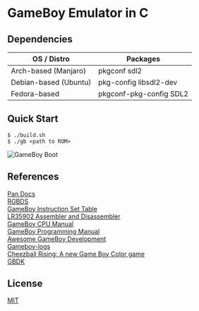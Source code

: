 # GameBoy Emulator in C

## Dependencies
| OS / Distro           | Packages                |
|-----------------------|-------------------------|
| Arch-based (Manjaro)  | pkgconf sdl2            |
| Debian-based (Ubuntu) | pkg-config libsdl2-dev  |
| Fedora-based          | pkgconf-pkg-config SDL2 |

## Quick Start
```console
$ ./build.sh
$ ./gb <path to ROM>
```

![GameBoy Boot](./boot_hello.gif)

## References
[Pan Docs](https://gbdev.io/pandocs/) \
[RGBDS](https://rgbds.gbdev.io/) \
[GameBoy Instruction Set Table](https://www.pastraiser.com/cpu/gameboy/gameboy_opcodes.html) \
[LR35902 Assembler and Disassembler](https://github.com/herrhotzenplotz/lr35902as/) \
[GameBoy CPU Manual](http://marc.rawer.de/Gameboy/Docs/GBCPUman.pdf) \
[GameBoy Programming Manual](https://ia903208.us.archive.org/9/items/GameBoyProgManVer1.1/GameBoyProgManVer1.1.pdf) \
[Awesome GameBoy Development](https://github.com/gbdev/awesome-gbdev) \
[Gameboy-logs](https://github.com/wheremyfoodat/Gameboy-logs) \
[Cheezball Rising: A new Game Boy Color game](https://eev.ee/everything/tags/cheezball-rising/) \
[GBDK](https://github.com/gbdk-2020/gbdk-2020)

## License
[MIT](./LICENSE)
